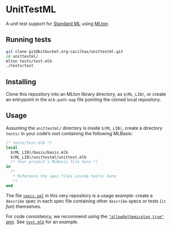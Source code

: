 # UnitTestML

A unit test support for [Standard ML](http://sml-family.org/)
using [MLton](http://mlton.org/).


## Running tests

```sh
git clone git@bitbucket.org:cacilhas/unittestml.git
cd unittestml/
mlton tests/test.mlb
./tests/test
```


## Installing

Clone this repository into an MLton library directory, as `$(ML_LIB)`,
or create an entrypoint in the `mlb-path-map` file pointing the cloned local
repository.


## Usage

Assuming the `unittestml/` directory is inside `$(ML_LIB)`,
create a directory `tests/` in your code’s root containing
the following MLBasis:

```sml
(* tests/test.mlb *)
local
  $(ML_LIB)/basis/basis.mlb
  $(ML_LIB)/unittestml/unittest.mlb
  (* Your project’s MLBasis file here *)
in
  (*
   * Reference the spec files inside tests/ here
   *)
end
```

The file [`specs.sml`](https://bitbucket.org/cacilhas/unittestml/src/master/tests/specs.sml)
in this very repository is a usage example:
create a `describe` spec in each spec file containing other `describe` specs
or tests (`it` *fun*) themselves.

For code consistency, we recommend using the
[`"allowOptSemicolon true"` *ann*](http://mlton.org/MLBasisAnnotations).
See [`test.mlb`](https://bitbucket.org/cacilhas/unittestml/src/master/tests/test.mlb)
for an example.

